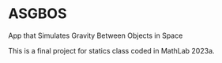 # ASGBOS
App that Simulates Gravity Between Objects in Space

This is a final project for statics class coded in MathLab 2023a.
